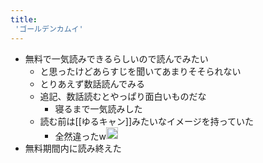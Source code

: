 ```yaml
---
title:
 'ゴールデンカムイ'
---
```


- 無料で一気読みできるらしいので読んでみたい
    - と思ったけどあらすじを聞いてあまりそそられない
    - とりあえず数話読んでみる
    - 追記、数話読むとやっぱり面白いものだな
        - 寝るまで一気読みした
    - 読む前は[[ゆるキャン]]みたいなイメージを持っていた
        - 全然違ったw<img src='https://scrapbox.io/api/pages/blu3mo-public/blu3mo/icon' alt='blu3mo.icon' height="19.5"/>
- 無料期間内に読み終えた
